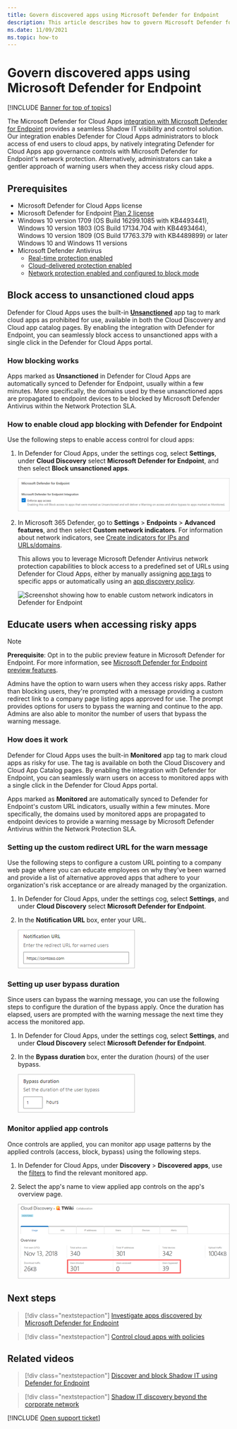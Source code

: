 ```yaml
---
title: Govern discovered apps using Microsoft Defender for Endpoint
description: This article describes how to govern Microsoft Defender for Endpoint discovered apps.
ms.date: 11/09/2021
ms.topic: how-to
---
```

# Govern discovered apps using Microsoft Defender for Endpoint

[!INCLUDE [Banner for top of topics](includes/banner.md)]

The Microsoft Defender for Cloud Apps [integration with Microsoft Defender for Endpoint](mde-integration.md) provides a seamless Shadow IT visibility and control solution. Our integration enables Defender for Cloud Apps administrators to block access of end users to cloud apps, by natively integrating Defender for Cloud Apps app governance controls with Microsoft Defender for Endpoint's network protection. Alternatively, administrators can take a gentler approach of warning users when they access risky cloud apps.

## Prerequisites

- Microsoft Defender for Cloud Apps license
- Microsoft Defender for Endpoint [Plan 2 license](/microsoft-365/security/defender-endpoint/defender-endpoint-plan-1-2)
- Windows 10 version 1709 (OS Build 16299.1085 with KB4493441), Windows 10 version 1803 (OS Build 17134.704 with KB4493464), Windows 10 version 1809 (OS Build 17763.379 with KB4489899) or later Windows 10 and Windows 11 versions
- Microsoft Defender Antivirus
  - [Real-time protection enabled](/microsoft-365/security/defender-endpoint/configure-real-time-protection-microsoft-defender-antivirus)
  - [Cloud-delivered protection enabled](/microsoft-365/security/defender-endpoint/enable-cloud-protection-microsoft-defender-antivirus)
  - [Network protection enabled and configured to block mode](/microsoft-365/security/defender-endpoint/enable-network-protection)

## Block access to unsanctioned cloud apps

Defender for Cloud Apps uses the built-in [**Unsanctioned**](governance-discovery.md#BKMK_SanctionApp) app tag to mark cloud apps as prohibited for use, available in both the Cloud Discovery and Cloud app catalog pages. By enabling the integration with Defender for Endpoint, you can seamlessly block access to unsanctioned apps with a single click in the Defender for Cloud Apps portal.

### How blocking works

Apps marked as **Unsanctioned** in Defender for Cloud Apps are automatically synced to Defender for Endpoint, usually within a few minutes. More specifically, the domains used by these unsanctioned apps are propagated to endpoint devices to be blocked by Microsoft Defender Antivirus within the Network Protection SLA.

### How to enable cloud app blocking with Defender for Endpoint

Use the following steps to enable access control for cloud apps:

1. In Defender for Cloud Apps, under the settings cog, select **Settings**, under **Cloud Discovery** select **Microsoft Defender for Endpoint**, and then select **Block unsanctioned apps**.

    ![Screenshot showing how to enable blocking with Defender for Endpoint](media/mde-integration.png)

1. In Microsoft 365 Defender, go to **Settings** > **Endpoints** > **Advanced features**, and then select **Custom network indicators**. For information about network indicators, see [Create indicators for IPs and URLs/domains](/microsoft-365/security/defender-endpoint/indicator-ip-domain).

    This allows you to leverage Microsoft Defender Antivirus network protection capabilities to block access to a predefined set of URLs using Defender for Cloud Apps, either by manually assigning [app tags](governance-discovery.md#BKMK_SanctionApp) to specific apps or automatically using an [app discovery policy](cloud-discovery-policies.md#creating-an-app-discovery-policy).

    ![Screenshot showing how to enable custom network indicators in Defender for Endpoint](media/mde-custom-network-indicators.png)

## Educate users when accessing risky apps

>[!NOTE]
> **Prerequisite**: Opt in to the public preview feature in Microsoft Defender for Endpoint. For more information, see [Microsoft Defender for Endpoint preview features](/microsoft-365/security/defender-endpoint/preview).

Admins have the option to warn users when they access risky apps. Rather than blocking users, they're prompted with a message providing a custom redirect link to a company page listing apps approved for use. The prompt provides options for users to bypass the warning and continue to the app. Admins are also able to monitor the number of users that bypass the warning message.

### How does it work

Defender for Cloud Apps uses the built-in **Monitored** app tag to mark cloud apps as risky for use. The tag is available on both the Cloud Discovery and Cloud App Catalog pages. By enabling the integration with Defender for Endpoint, you can seamlessly warn users on access to monitored apps with a single click in the Defender for Cloud Apps portal.

Apps marked as **Monitored** are automatically synced to Defender for Endpoint's custom URL indicators, usually within a few minutes. More specifically, the domains used by monitored apps are propagated to endpoint devices to provide a warning message by Microsoft Defender Antivirus within the Network Protection SLA.

### Setting up the custom redirect URL for the warn message

Use the following steps to configure a custom URL pointing to a company web page where you can educate employees on why they've been warned and provide a list of alternative approved apps that adhere to your organization's risk acceptance or are already managed by the organization.

1. In Defender for Cloud Apps, under the settings cog, select **Settings**, and under **Cloud Discovery** select **Microsoft Defender for Endpoint**.
1. In the **Notification URL** box, enter your URL.

    ![Screenshot showing how to configure notification URL](media/mde-educate-config-notification-url.png)

### Setting up user bypass duration

Since users can bypass the warning message, you can use the following steps to configure the duration of the bypass apply. Once the duration has elapsed, users are prompted with the warning message the next time they access the monitored app.

1. In Defender for Cloud Apps, under the settings cog, select **Settings**, and under **Cloud Discovery** select **Microsoft Defender for Endpoint**.
1. In the **Bypass duration** box, enter the duration (hours) of the user bypass.

    ![Screenshot showing how to configure bypass duration](media/mde-educate-config-bypass-duration.png)

### Monitor applied app controls

Once controls are applied, you can monitor app usage patterns by the applied controls (access, block, bypass) using the following steps.

1. In Defender for Cloud Apps, under **Discovery** > **Discovered apps**, use the [filters](discovered-app-queries.md) to find the relevant monitored app.
1. Select the app's name to view applied app controls on the app's overview page.

    ![Screenshot showing how to monitor applied controls](media/mde-educate-applied-controls-overview.png)

## Next steps

> [!div class="nextstepaction"]
> [Investigate apps discovered by Microsoft Defender for Endpoint](mde-investigation.md)

> [!div class="nextstepaction"]
> [Control cloud apps with policies](control-cloud-apps-with-policies.md)

## Related videos

> [!div class="nextstepaction"]
> [Discover and block Shadow IT using Defender for Endpoint](https://www.youtube.com/watch?v=MsHkTOoqSQo)

> [!div class="nextstepaction"]
> [Shadow IT discovery beyond the corporate network](https://www.youtube.com/watch?v=f8hbvbY1Hnc)

[!INCLUDE [Open support ticket](includes/support.md)]
